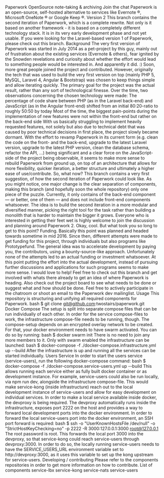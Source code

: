 Paperwork OpenSource note-taking & archiving Join the chat Paperwork is an open-source, self-hosted alternative to services like Evernote ®, Microsoft OneNote ® or Google Keep ®. Version 2 This branch contains the second iteration of Paperwork, which is a complete rewrite. Not only is it based on another framework - it is based on a completely different technology stack. It is in its very early development phase and not yet usable. If you were looking for the Laravel-based version 1 of Paperwork, please check out this branch. Background The very first version of Paperwork was started in July 2014 as a pet-project by this guy, mainly out of frustration about the existing services (Evernote & others), fear ignited by the Snowden revelations and curiosity about whether the effort would lead to something people would be interested in. And apparently it did. :) Soon, more great people joined the project and contributed. However, originally the tech that was used to build the very first version on top (mainly PHP 5, MySQL, Laravel 4, Angular & Bootstrap) was chosen to keep things simple and allow iterating quickly. The primary goal for the project was the actual result, rather than any sort of technological finesse. Over the time, two observations concerning the chosen technology were made: The percentage of code share between PHP (as in the Laravel back-end) and JavaScript (as in the Angular front-end) shifted from an initial 80:20-ratio to roughly 50:50 by today Most of the time, the biggest pain-points during the implementation of new features were not within the front-end but rather on the back-end side With us basically struggling to implement heavily requested features, not solely but also due to technical debt that was caused by poor technical decisions in first place, the project slowly became dormant. With the effort to revamp Paperwork in its current form (e.g. clean the code on the front- and the back-end, upgrade to the latest Laravel version, upgrade to the latest PHP version, clean the database schema, refactor the API, ...) being significant and a clear force on the JavaScript-side of the project being observable, it seems to make more sense to rebuild Paperwork from ground up, on top of an architecture that allows for more flexibility, quicker iteration, a better structure and ultimately a higher ease of use/contribute. So, what now? This branch contains a very first suggestion, of how the second iteration of Paperwork could look like. As you might notice, one major change is the clear separation of components, making this branch (and hopefully soon the whole repository) only one piece of the puzzle. Currently, it only contains of the back-end component — or better, one of them — and does not include front-end components whatsoever. The idea is to build the second iteration in a more modular and diversified manner, picking the right tool for the task rather than building a monolith that is harder to maintain the bigger it grows. Everyone who is interested in getting their feet wet is highly welcome to join the discussion and planning around Paperwork 2. Okay, cool. But what took you so long to get to this point? Funding. Basically this point was planned and headed towards sometime in mid 2016. Since then, different attempts were made to get funding for this project, through individuals but also programs like Prototypefund. The general idea was to accelerate development by paying you, the contributors, using a bounty-source-like approach. Unfortunately none of the attempts led to an actual funding or investment whatsoever. At this point putting the effort into the actual development, instead of pursuing further discussions and applications for such programs seems to make more sense. I would love to help! Feel free to check out this branch and get involved with whats there already to get an idea of where Paperwork is heading. Also check out the project board to see what needs to be done or suggest what and how should be done. Feel free to actively participate in the chatroom or shoot an email to the Paperwork dev mailinglist. Usage This repository is structuring and unifying all required components for Paperwork. bash $ git clone git@github.com:twostairs/paperwork.git Docker Compose The setup is split into separate compose files that can be run individually of each other. In order for the service compose-files to work, the infrastructure compose-file needs to be running, though. The compose-setup depends on an encrypted overlay network to be created. For that, your docker environment needs to have swarm activated. You can do so by running: bash $ docker swarm init There is no need to join any more members to it. Only with swarm enabled the infrastructure can be launched: bash $ docker-compose -f ./docker-compose.infrastructure.yml up --build After the infrastructure is up and running all the services can be started individually. Users Service In order to start the users service (service-users), run the following docker-compose command: bash $ docker-compose -f ./docker-compose.service-users.yml up --build This allows running each service either as fully built docker container or as development instance. For example, service-users could also be run locally, via npm run dev, alongside the infrastructure compose-file. This would make service-kong (inside infrastructure) reach out to the local development instance of service-users and allow for easy development on individual services. In order to make a local service available inside docker, the devproxy is being required. The devproxy automatically runs inside the infrastructure, exposes port 2222 on the host and provides a way to forward local development ports into the docker environment. In order to forward the local service-users port into the docker environment, an SSH port forward is required: bash $ ssh -o "UserKnownHostsFile /dev/null" -o "StrictHostKeyChecking=no" -p 2222 -R 3000:127.0.0.1:3000 root@127.0.0.1 The root password is root. This forwards the local port 3000 into the devproxy, so that service-kong could reach service-users through devproxy:3000. In order to do so, the locally running service-users needs to have the SERVICE_USERS_URL environment variable set to http://devproxy:3000, as it uses this variable to set up the kong upstream for service-users. Developing / contributing Please refer to the components repositories in order to get more information on how to contribute. List of components service-lbx service-kong service-nats service-users